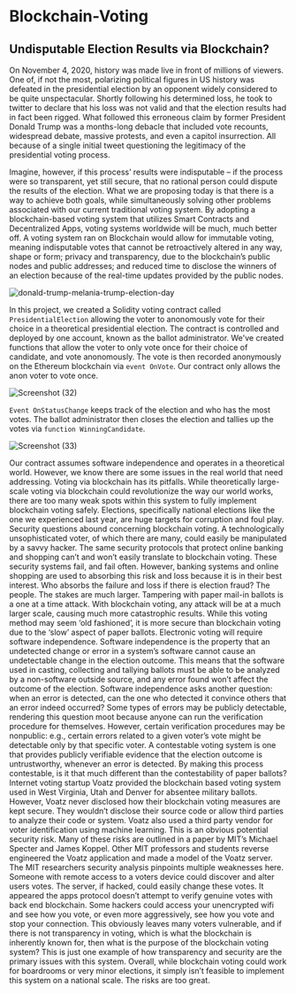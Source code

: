 # Blockchain-Voting
## Undisputable Election Results via Blockchain?

  On November 4, 2020, history was made live in front of millions of viewers. One of, if not the most, polarizing political figures in US history was defeated in the presidential election by an opponent widely considered to be quite unspectacular. Shortly following his determined loss, he took to twitter to declare that his loss was not valid and that the election results had in fact been rigged. What followed this erroneous claim by former President Donald Trump was a months-long debacle that included vote recounts, widespread debate, massive protests, and even a capitol insurrection. All because of a single initial tweet questioning the legitimacy of the presidential voting process.

  Imagine, however, if this process’ results were indisputable – if the process were so transparent, yet still secure, that no rational person could dispute the results of the election. What we are proposing today is that there is a way to achieve both goals, while simultaneously solving other problems associated with our current traditional voting system. By adopting a blockchain-based voting system that utilizes Smart Contracts and Decentralized Apps, voting systems worldwide will be much, much better off. A voting system ran on Blockchain would allow for immutable voting, meaning indisputable votes that cannot be retroactively altered in any way, shape or form; privacy and transparency, due to the blockchain’s public nodes and public addresses; and reduced time to disclose the winners of an election because of the real-time updates provided by the public nodes.
  
  ![donald-trump-melania-trump-election-day](https://user-images.githubusercontent.com/78872373/129480814-823d5281-0fe2-462c-8600-de328d850f23.jpg)

In this project, we created a Solidity voting contract called `PresidentialElection` allowing the voter to anonomously vote for their choice in a theoretical presidential election. The contract is controlled and deployed by one account, known as the ballot administrator. We've created functions that allow the voter to only vote once for their choice of candidate, and vote anonomously. The vote is then recorded anonymously on the Ethereum blockchain via `event OnVote`. Our contract only allows the anon voter to vote once. 

![Screenshot (32)](https://user-images.githubusercontent.com/78872373/129481213-e09c1d1a-058d-4809-b66a-f6cb7d4bf393.png)

`Event OnStatusChange` keeps track of the election and who has the most votes. The ballot administrator then closes the election and tallies up the votes via `function WinningCandidate`. 

![Screenshot (33)](https://user-images.githubusercontent.com/78872373/129481372-b9b8ad37-ec54-454c-99b7-311bff5d2d6d.png)

Our contract assumes software independence and operates in a theoretical world. However, we know there are some issues in the real world that need addressing. Voting via blockchain has its pitfalls. While theoretically large-scale voting via blockchain could revolutionize the way our world works, there are too many weak spots within this system to fully implement blockchain voting safely. Elections, specifically national elections like the one we experienced last year, are huge targets for corruption and foul play.
	Security questions abound concerning blockchain voting. A technologically unsophisticated voter, of which there are many, could easily be manipulated by a savvy hacker. The same security protocols that protect online banking and shopping can’t and won’t easily translate to blockchain voting. These security systems fail, and fail often. However, banking systems and online shopping are used to absorbing this risk and loss because it is in their best interest. Who absorbs the failure and loss if there is election fraud? The people. The stakes are much larger. 
	Tampering with paper mail-in ballots is a one at a time attack. With blockchain voting, any attack will be at a much larger scale, causing much more catastrophic results. While this voting method may seem ‘old fashioned’, it is more secure than blockchain voting due to the ‘slow’ aspect of paper ballots. 
	Electronic voting will require software independence. Software independence is the property that an undetected change or error in a system’s software cannot cause an undetectable change in the election outcome. This means that the software used in casting, collecting and tallying ballots must be able to be analyzed by a non-software outside source, and any error found won’t affect the outcome of the election. Software independence asks another question: when an error is detected, can the one who detected it convince others that an error indeed occurred? Some types of errors may be publicly detectable, rendering this question moot because anyone can run the verification procedure for themselves. However, certain verification procedures may be nonpublic: e.g., certain errors related to a given voter’s vote might be detectable only by that specific voter. A contestable voting system is one that provides publicly verifiable evidence that the election outcome is untrustworthy, whenever an error is detected. By making this process contestable, is it that much different than the contestability of paper ballots? Internet voting startup Voatz provided the blockchain based voting system used in West Virginia, Utah and Denver for absentee military ballots. However, Voatz never disclosed how their blockchain voting measures are kept secure. They wouldn’t disclose their source code or allow third parties to analyze their code or system. Voatz also used a third party vendor for voter identification using machine learning. This is an obvious potential security risk. Many of these risks are outlined in a paper by MIT’s Michael Specter and James Koppel. Other MIT professors and students reverse engineered the Voatz application and made a model of the Voatz server. The MIT researchers security analysis pinpoints multiple weaknesses here.  Someone with remote access to a voters device could discover and alter users votes. The server, if hacked, could easily change these votes. It appeared the apps protocol doesn’t attempt to verify genuine votes with back end blockchain. Some hackers could access your unencrypted wifi and see how you vote, or even more aggressively, see how you vote and stop your connection. This obviously leaves many voters vulnerable, and if there is not transparency in voting, which is what the blockchain is inherently known for, then what is the purpose of the blockchain voting system? This is just one example of how transparency and security are the primary issues with this system. Overall, while blockchain voting could work for boardrooms or very minor elections, it simply isn’t feasible to implement this system on a national scale. The risks are too great. 






  
  


